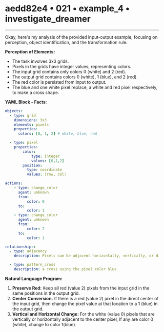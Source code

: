 # aedd82e4 • 021 • example_4 • investigate_dreamer

---
Okay, here's my analysis of the provided input-output example, focusing on perception, object identification, and the transformation rule.

**Perception of Elements:**

*   The task involves 3x3 grids.
*   Pixels in the grids have integer values, representing colors.
*   The input grid contains only colors 0 (white) and 2 (red).
*   The output grid contains colors 0 (white), 1 (blue), and 2 (red).
* The red color is persisted from input to output.
* The blue and one white pixel replace, a white and red pixel respectively, to make a cross shape.

**YAML Block - Facts:**



```yaml
objects:
  - type: grid
    dimensions: 3x3
    elements: pixels
    properties:
      colors: [0, 1, 2] # white, blue, red

  - type: pixel
    properties:
        color:
            type: integer
            values: [0,1,2]
        position:
          type: coordinate
          values: (row, col)

actions:
    - type: change_color
      agent: unknown
      from:
          color: 0
      to:
          color: 1
    - type: change_color
      agent: unknown
      from:
          color: 2
      to:
          color: 1

relationships:
  - type: adjacency
    description: Pixels can be adjacent horizontally, vertically, or diagonally.

  - type: pattern_cross
    description: a cross using the pixel color blue
```



**Natural Language Program:**

1.  **Preserve Red:** Keep all red (value 2) pixels from the input grid in the same positions in the output grid.
2. **Center Conversion.** If there is a red (value 2) pixel in the direct center of the input grid, then change the pixel value at that location to a 1 (blue) in the output grid.
2.  **Vertical and Horizontal Change:** For the white (value 0) pixels that are vertically or horizontally adjacent to the center pixel, If any are color 0 (white), change to color 1(blue).


